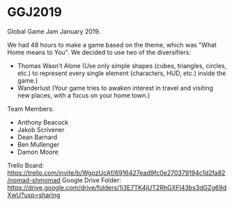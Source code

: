 # GGJ2019
Global Game Jam January 2019.

We had 48 hours to make a game based on the theme, which was "What Home means to You".
We decided to use two of the diversifiers:
- Thomas Wasn't Alone (Use only simple shapes (cubes, triangles, circles, etc.) to represent every single element (characters, HUD, etc.) inside the game.)
- Wanderlust (Your game tries to awaken interest in travel and visiting new places, with a focus on your home town.)

Team Members:
- Anthony Beacock
- Jakob Scrivener
- Dean Barnard
- Ben Mullenger
- Damon Moore

Trello Board: https://trello.com/invite/b/WgozUcAf/6916427ead9fc0e270379194c1d2fa82/nomad-shmomad 
Google Drive Folder: https://drive.google.com/drive/folders/1i3E7TK4jUT2RhGXFl43bs3dGZg69dXwU?usp=sharing
